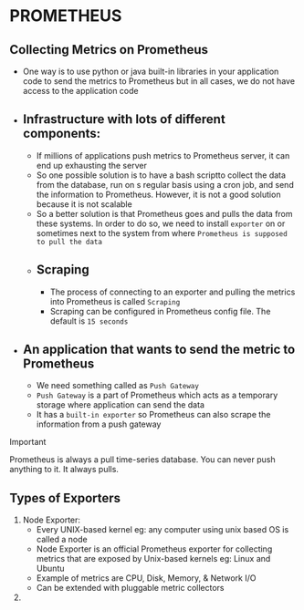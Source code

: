 # PROMETHEUS

## Collecting Metrics on Prometheus
- One way is to use python or java built-in libraries in your application code to send the metrics to Prometheus but in all cases, we do not have access to the application code
* ## Infrastructure with lots of different components:
  - If millions of applications push metrics to Prometheus server, it can end up exhausting the server
  - So one possible solution is to have a bash scriptto collect the data from the database, run on s regular basis using a cron job, and send the information to Prometheus. However, it is not a good solution because it is not scalable
  - So a better solution is that Prometheus goes and pulls the data from these systems. In order to do so, we need to install `exporter` on or sometimes next to the system from where `Prometheus is supposed to pull the data`

  * ## Scraping
    - The process of connecting to an exporter and pulling the metrics into Prometheus is called `Scraping`
    - Scraping can be configured in Prometheus config file. The default is `15 seconds`

* ## An application that wants to send the metric to Prometheus
   - We need something called as `Push Gateway`
   - `Push Gateway` is a part of Prometheus which acts as a temporary storage where application can send the data
   - It has a `built-in exporter` so Prometheus can also scrape the information from a push gateway

> [!IMPORTANT]
> Prometheus is always a pull time-series database. You can never push anything to it. It always pulls.
 
## Types of Exporters
1. Node Exporter:
   - Every UNIX-based kernel eg: any computer using unix based OS is called a node
   - Node Exporter is an official Prometheus exporter for collecting metrics that are exposed by Unix-based kernels eg: Linux and Ubuntu
   - Example of metrics are CPU, Disk, Memory, & Network I/O
   - Can be extended with pluggable metric collectors
2. 